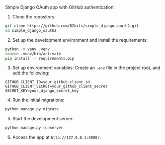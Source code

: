 Simple Django OAuth app with GitHub authentication:

1. Clone the repository:

```bash
git clone https://github.com/82bits/simple_django_oauth2.git
cd simple_django_oauth2
```

2. Set up the development environment and install the requirements:

```bash
python -m venv .venv
source .venv/bin/activate
pip install -r requirements.pip
```

3. Set up environment variables:
   Create an `.env` file in the project root, and add the following:

```env
GITHUB_CLIENT_ID=your_github_client_id
GITHUB_CLIENT_SECRET=your_github_client_secret
SECRET_KEY=your_django_secret_key
```

4. Run the initial migrations:

```bash
python manage.py migrate
```

5. Start the development server:

```bash
python manage.py runserver
```

6. Access the app at `http://127.0.0.1:8000/`.
